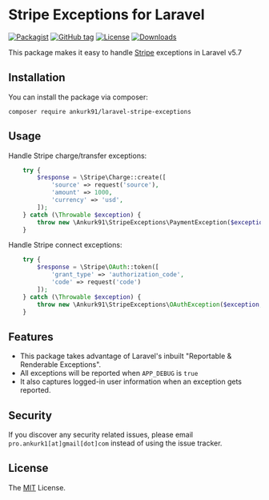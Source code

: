 # Stripe Exceptions for Laravel

[![Packagist](https://img.shields.io/packagist/v/ankurk91/laravel-stripe-exceptions.svg)](https://packagist.org/packages/ankurk91/laravel-stripe-exceptions)
[![GitHub tag](https://img.shields.io/github/tag/ankurk91/laravel-stripe-exceptions.svg)](https://github.com/ankurk91/laravel-stripe-exceptions/releases)
[![License](https://img.shields.io/badge/license-MIT-brightgreen.svg)](LICENSE.txt)
[![Downloads](https://img.shields.io/packagist/dt/ankurk91/laravel-stripe-exceptions.svg)](https://packagist.org/packages/ankurk91/laravel-stripe-exceptions/stats)

This package makes it easy to handle [Stripe](https://github.com/stripe/stripe-php) exceptions in Laravel v5.7

## Installation
You can install the package via composer:
```
composer require ankurk91/laravel-stripe-exceptions
```

## Usage
Handle Stripe charge/transfer exceptions:
```php
    try {
        $response = \Stripe\Charge::create([
            'source' => request('source'),
            'amount' => 1000,
            'currency' => 'usd',
        ]);
    } catch (\Throwable $exception) {
        throw new \Ankurk91\StripeExceptions\PaymentException($exception);
    }
```

Handle Stripe connect exceptions:
```php
    try {
        $response = \Stripe\OAuth::token([
            'grant_type' => 'authorization_code',
            'code' => request('code')
        ]);
    } catch (\Throwable $exception) {
        throw new \Ankurk91\StripeExceptions\OAuthException($exception, route('stripe.failed'));
    }
```

## Features
* This package takes advantage of Laravel's inbuilt "Reportable & Renderable Exceptions".
* All exceptions will be reported when `APP_DEBUG` is `true`
* It also captures logged-in user information when an exception gets reported.

## Security
If you discover any security related issues, please email `pro.ankurk1[at]gmail[dot]com` instead of using the issue tracker.

## License
The [MIT](https://opensource.org/licenses/MIT) License.
